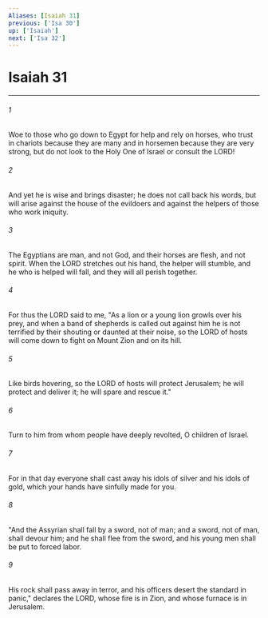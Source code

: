 ```yaml
---
Aliases: [Isaiah 31]
previous: ['Isa 30']
up: ['Isaiah']
next: ['Isa 32']
---
```

# Isaiah 31

***

 

###### 1 
Woe to those who go down to Egypt for help 
 and rely on horses, 
 who trust in chariots because they are many 
 and in horsemen because they are very strong, 
 but do not look to the Holy One of Israel 
 or consult the LORD! 
 
 

###### 2 
And yet he is wise and brings disaster; 
 he does not call back his words, 
 but will arise against the house of the evildoers 
 and against the helpers of those who work iniquity. 
 
 

###### 3 
The Egyptians are man, and not God, 
 and their horses are flesh, and not spirit. 
 When the LORD stretches out his hand, 
 the helper will stumble, and he who is helped will fall, 
 and they will all perish together.
 
 

###### 4 
For thus the LORD said to me, 
 "As a lion or a young lion growls over his prey, 
 and when a band of shepherds is called out against him 
 he is not terrified by their shouting 
 or daunted at their noise, 
 so the LORD of hosts will come down 
 to fight on Mount Zion and on its hill. 
 
 

###### 5 
Like birds hovering, so the LORD of hosts 
 will protect Jerusalem; 
 he will protect and deliver it; 
 he will spare and rescue it."
 
 

###### 6 
Turn to him from whom people have deeply revolted, O children of Israel. 
 

###### 7 
For in that day everyone shall cast away his idols of silver and his idols of gold, which your hands have sinfully made for you.
 
 

###### 8 
"And the Assyrian shall fall by a sword, not of man; 
 and a sword, not of man, shall devour him; 
 and he shall flee from the sword, 
 and his young men shall be put to forced labor. 
 
 

###### 9 
His rock shall pass away in terror, 
 and his officers desert the standard in panic," 
 declares the LORD, whose fire is in Zion, 
 and whose furnace is in Jerusalem.
 
